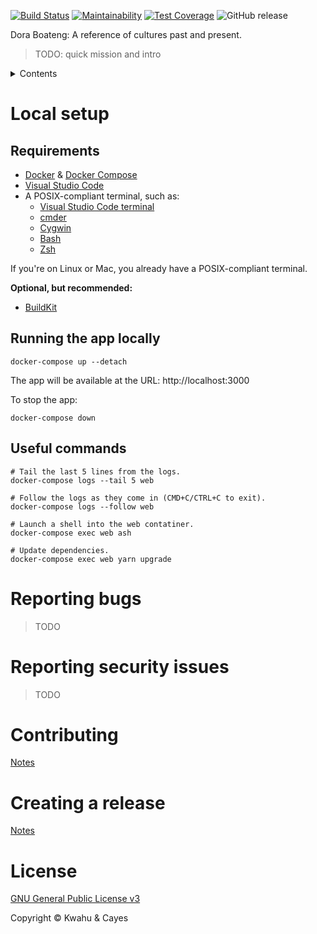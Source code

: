 [![Build Status](https://travis-ci.com/kwcay/boateng-web.svg?branch=stable)](https://travis-ci.com/kwcay/boateng-web)
[![Maintainability](https://img.shields.io/codeclimate/maintainability-percentage/kwcay/boateng-web)](https://codeclimate.com/github/kwcay/boateng-web/maintainability)
[![Test Coverage](https://api.codeclimate.com/v1/badges/5b07645aa53a13f4aa9e/test_coverage)](https://codeclimate.com/github/kwcay/boateng-web/test_coverage)
![GitHub release](https://img.shields.io/github/v/release/kwcay/boateng-web)

Dora Boateng: A reference of cultures past and present.

>TODO: quick mission and intro

<details>
    <summary>Contents</summary>

- [Local setup](#local-setup)
    - [Requirements](#requirements)
    - [Running the app locally](#running-the-app-locally)
    - [Useful commands](#useful-commands)
- [Reporting Bugs](#reporting-bugs)
- [Reporting Security Issues](#reporting-security-issues)
- [Contributing](https://github.com/kwcay/boateng-web/blob/stable/docs/contributing.md)
- [Creating a release](https://github.com/kwcay/boateng-web/blob/stable/docs/releasing.md)
- [License](#license)
</details>

# Local setup

## Requirements

- [Docker](https://www.docker.com) & [Docker Compose](https://docs.docker.com/compose/install)
- [Visual Studio Code](https://code.visualstudio.com)
- A POSIX-compliant terminal, such as:
    - [Visual Studio Code terminal](https://code.visualstudio.com/docs/editor/integrated-terminal)
    - [cmder](https://cmder.net)
    - [Cygwin](https://www.cygwin.com)
    - [Bash](https://www.gnu.org/software/bash)
    - [Zsh](https://www.zsh.org)

If you're on Linux or Mac, you already have a POSIX-compliant terminal.

**Optional, but recommended:**

- [BuildKit](https://docs.docker.com/develop/develop-images/build_enhancements)

## Running the app locally

```shell
docker-compose up --detach
```

The app will be available at the URL: http://localhost:3000

To stop the app:

```shell
docker-compose down
```

## Useful commands

```shell
# Tail the last 5 lines from the logs.
docker-compose logs --tail 5 web

# Follow the logs as they come in (CMD+C/CTRL+C to exit).
docker-compose logs --follow web

# Launch a shell into the web contatiner.
docker-compose exec web ash

# Update dependencies.
docker-compose exec web yarn upgrade
```

# Reporting bugs

>TODO

# Reporting security issues

>TODO

# Contributing

[Notes](https://github.com/kwcay/boateng-web/blob/stable/docs/contributing.md)

# Creating a release

[Notes](https://github.com/kwcay/boateng-web/blob/stable/docs/releasing.md)

# License

[GNU General Public License v3](https://github.com/kwcay/boateng-web/blob/stable/LICENSE)

Copyright © Kwahu & Cayes
